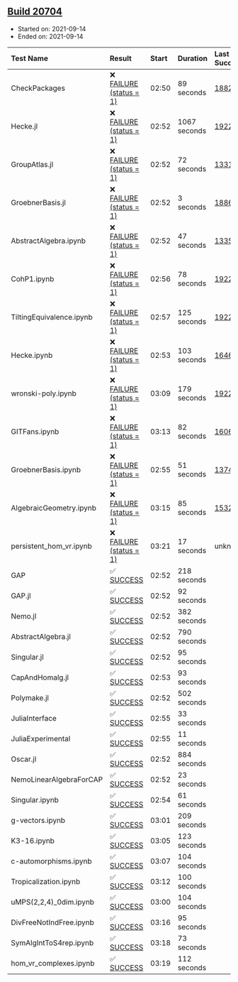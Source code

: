 ## [Build 20704](https://oscarci.mathematik.uni-kl.de/job/oscar/20704/)

* Started on: 2021-09-14
* Ended on: 2021-09-14

| Test Name    | Result | Start | Duration | Last Success | First Failure |
|:-------------|:-------|:------|:---------|:-------------|:--------------|
| CheckPackages | ❌ [FAILURE (status = 1)](https://oscarci.mathematik.uni-kl.de/job/oscar/20704/artifact/logs/build-20704/CheckPackages.log) | 02:50 | 89 seconds | [18822](https://oscarci.mathematik.uni-kl.de/job/oscar/18822/) | [18823](https://oscarci.mathematik.uni-kl.de/job/oscar/18823/) |
| Hecke.jl | ❌ [FAILURE (status = 1)](https://oscarci.mathematik.uni-kl.de/job/oscar/20704/artifact/logs/build-20704/Hecke.jl.log) | 02:52 | 1067 seconds | [19222](https://oscarci.mathematik.uni-kl.de/job/oscar/19222/) | [20152](https://oscarci.mathematik.uni-kl.de/job/oscar/20152/) |
| GroupAtlas.jl | ❌ [FAILURE (status = 1)](https://oscarci.mathematik.uni-kl.de/job/oscar/20704/artifact/logs/build-20704/GroupAtlas.jl.log) | 02:52 | 72 seconds | [13311](https://oscarci.mathematik.uni-kl.de/job/oscar/13311/) | [13312](https://oscarci.mathematik.uni-kl.de/job/oscar/13312/) |
| GroebnerBasis.jl | ❌ [FAILURE (status = 1)](https://oscarci.mathematik.uni-kl.de/job/oscar/20704/artifact/logs/build-20704/GroebnerBasis.jl.log) | 02:52 | 3 seconds | [18864](https://oscarci.mathematik.uni-kl.de/job/oscar/18864/) | [18865](https://oscarci.mathematik.uni-kl.de/job/oscar/18865/) |
| AbstractAlgebra.ipynb | ❌ [FAILURE (status = 1)](https://oscarci.mathematik.uni-kl.de/job/oscar/20704/artifact/logs/build-20704/AbstractAlgebra.ipynb.log) | 02:52 | 47 seconds | [13355](https://oscarci.mathematik.uni-kl.de/job/oscar/13355/) | [13356](https://oscarci.mathematik.uni-kl.de/job/oscar/13356/) |
| CohP1.ipynb | ❌ [FAILURE (status = 1)](https://oscarci.mathematik.uni-kl.de/job/oscar/20704/artifact/logs/build-20704/CohP1.ipynb.log) | 02:56 | 78 seconds | [19222](https://oscarci.mathematik.uni-kl.de/job/oscar/19222/) | [20152](https://oscarci.mathematik.uni-kl.de/job/oscar/20152/) |
| TiltingEquivalence.ipynb | ❌ [FAILURE (status = 1)](https://oscarci.mathematik.uni-kl.de/job/oscar/20704/artifact/logs/build-20704/TiltingEquivalence.ipynb.log) | 02:57 | 125 seconds | [19222](https://oscarci.mathematik.uni-kl.de/job/oscar/19222/) | [20152](https://oscarci.mathematik.uni-kl.de/job/oscar/20152/) |
| Hecke.ipynb | ❌ [FAILURE (status = 1)](https://oscarci.mathematik.uni-kl.de/job/oscar/20704/artifact/logs/build-20704/Hecke.ipynb.log) | 02:53 | 103 seconds | [16463](https://oscarci.mathematik.uni-kl.de/job/oscar/16463/) | [16464](https://oscarci.mathematik.uni-kl.de/job/oscar/16464/) |
| wronski-poly.ipynb | ❌ [FAILURE (status = 1)](https://oscarci.mathematik.uni-kl.de/job/oscar/20704/artifact/logs/build-20704/wronski-poly.ipynb.log) | 03:09 | 179 seconds | [19222](https://oscarci.mathematik.uni-kl.de/job/oscar/19222/) | [20152](https://oscarci.mathematik.uni-kl.de/job/oscar/20152/) |
| GITFans.ipynb | ❌ [FAILURE (status = 1)](https://oscarci.mathematik.uni-kl.de/job/oscar/20704/artifact/logs/build-20704/GITFans.ipynb.log) | 03:13 | 82 seconds | [16068](https://oscarci.mathematik.uni-kl.de/job/oscar/16068/) | [16069](https://oscarci.mathematik.uni-kl.de/job/oscar/16069/) |
| GroebnerBasis.ipynb | ❌ [FAILURE (status = 1)](https://oscarci.mathematik.uni-kl.de/job/oscar/20704/artifact/logs/build-20704/GroebnerBasis.ipynb.log) | 02:55 | 51 seconds | [13748](https://oscarci.mathematik.uni-kl.de/job/oscar/13748/) | [13749](https://oscarci.mathematik.uni-kl.de/job/oscar/13749/) |
| AlgebraicGeometry.ipynb | ❌ [FAILURE (status = 1)](https://oscarci.mathematik.uni-kl.de/job/oscar/20704/artifact/logs/build-20704/AlgebraicGeometry.ipynb.log) | 03:15 | 85 seconds | [15322](https://oscarci.mathematik.uni-kl.de/job/oscar/15322/) | [15323](https://oscarci.mathematik.uni-kl.de/job/oscar/15323/) |
| persistent_hom_vr.ipynb | ❌ [FAILURE (status = 1)](https://oscarci.mathematik.uni-kl.de/job/oscar/20704/artifact/logs/build-20704/persistent_hom_vr.ipynb.log) | 03:21 | 17 seconds | unknown | unknown |
| GAP | ✅ [SUCCESS](https://oscarci.mathematik.uni-kl.de/job/oscar/20704/artifact/logs/build-20704/GAP.log) | 02:52 | 218 seconds |  |  |
| GAP.jl | ✅ [SUCCESS](https://oscarci.mathematik.uni-kl.de/job/oscar/20704/artifact/logs/build-20704/GAP.jl.log) | 02:52 | 92 seconds |  |  |
| Nemo.jl | ✅ [SUCCESS](https://oscarci.mathematik.uni-kl.de/job/oscar/20704/artifact/logs/build-20704/Nemo.jl.log) | 02:52 | 382 seconds |  |  |
| AbstractAlgebra.jl | ✅ [SUCCESS](https://oscarci.mathematik.uni-kl.de/job/oscar/20704/artifact/logs/build-20704/AbstractAlgebra.jl.log) | 02:52 | 790 seconds |  |  |
| Singular.jl | ✅ [SUCCESS](https://oscarci.mathematik.uni-kl.de/job/oscar/20704/artifact/logs/build-20704/Singular.jl.log) | 02:52 | 95 seconds |  |  |
| CapAndHomalg.jl | ✅ [SUCCESS](https://oscarci.mathematik.uni-kl.de/job/oscar/20704/artifact/logs/build-20704/CapAndHomalg.jl.log) | 02:53 | 93 seconds |  |  |
| Polymake.jl | ✅ [SUCCESS](https://oscarci.mathematik.uni-kl.de/job/oscar/20704/artifact/logs/build-20704/Polymake.jl.log) | 02:52 | 502 seconds |  |  |
| JuliaInterface | ✅ [SUCCESS](https://oscarci.mathematik.uni-kl.de/job/oscar/20704/artifact/logs/build-20704/JuliaInterface.log) | 02:55 | 33 seconds |  |  |
| JuliaExperimental | ✅ [SUCCESS](https://oscarci.mathematik.uni-kl.de/job/oscar/20704/artifact/logs/build-20704/JuliaExperimental.log) | 02:55 | 11 seconds |  |  |
| Oscar.jl | ✅ [SUCCESS](https://oscarci.mathematik.uni-kl.de/job/oscar/20704/artifact/logs/build-20704/Oscar.jl.log) | 02:52 | 884 seconds |  |  |
| NemoLinearAlgebraForCAP | ✅ [SUCCESS](https://oscarci.mathematik.uni-kl.de/job/oscar/20704/artifact/logs/build-20704/NemoLinearAlgebraForCAP.log) | 02:52 | 23 seconds |  |  |
| Singular.ipynb | ✅ [SUCCESS](https://oscarci.mathematik.uni-kl.de/job/oscar/20704/artifact/logs/build-20704/Singular.ipynb.log) | 02:54 | 61 seconds |  |  |
| g-vectors.ipynb | ✅ [SUCCESS](https://oscarci.mathematik.uni-kl.de/job/oscar/20704/artifact/logs/build-20704/g-vectors.ipynb.log) | 03:01 | 209 seconds |  |  |
| K3-16.ipynb | ✅ [SUCCESS](https://oscarci.mathematik.uni-kl.de/job/oscar/20704/artifact/logs/build-20704/K3-16.ipynb.log) | 03:05 | 123 seconds |  |  |
| c-automorphisms.ipynb | ✅ [SUCCESS](https://oscarci.mathematik.uni-kl.de/job/oscar/20704/artifact/logs/build-20704/c-automorphisms.ipynb.log) | 03:07 | 104 seconds |  |  |
| Tropicalization.ipynb | ✅ [SUCCESS](https://oscarci.mathematik.uni-kl.de/job/oscar/20704/artifact/logs/build-20704/Tropicalization.ipynb.log) | 03:12 | 100 seconds |  |  |
| uMPS(2,2,4)_0dim.ipynb | ✅ [SUCCESS](https://oscarci.mathematik.uni-kl.de/job/oscar/20704/artifact/logs/build-20704/uMPS-2-2-4-_0dim.ipynb.log) | 03:00 | 104 seconds |  |  |
| DivFreeNotIndFree.ipynb | ✅ [SUCCESS](https://oscarci.mathematik.uni-kl.de/job/oscar/20704/artifact/logs/build-20704/DivFreeNotIndFree.ipynb.log) | 03:16 | 95 seconds |  |  |
| SymAlgIntToS4rep.ipynb | ✅ [SUCCESS](https://oscarci.mathematik.uni-kl.de/job/oscar/20704/artifact/logs/build-20704/SymAlgIntToS4rep.ipynb.log) | 03:18 | 73 seconds |  |  |
| hom_vr_complexes.ipynb | ✅ [SUCCESS](https://oscarci.mathematik.uni-kl.de/job/oscar/20704/artifact/logs/build-20704/hom_vr_complexes.ipynb.log) | 03:19 | 112 seconds |  |  |
